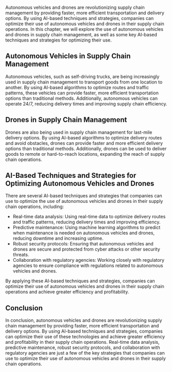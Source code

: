 
Autonomous vehicles and drones are revolutionizing supply chain management by providing faster, more efficient transportation and delivery options. By using AI-based techniques and strategies, companies can optimize their use of autonomous vehicles and drones in their supply chain operations. In this chapter, we will explore the use of autonomous vehicles and drones in supply chain management, as well as some key AI-based techniques and strategies for optimizing their use.

Autonomous Vehicles in Supply Chain Management
----------------------------------------------

Autonomous vehicles, such as self-driving trucks, are being increasingly used in supply chain management to transport goods from one location to another. By using AI-based algorithms to optimize routes and traffic patterns, these vehicles can provide faster, more efficient transportation options than traditional methods. Additionally, autonomous vehicles can operate 24/7, reducing delivery times and improving supply chain efficiency.

Drones in Supply Chain Management
---------------------------------

Drones are also being used in supply chain management for last-mile delivery options. By using AI-based algorithms to optimize delivery routes and avoid obstacles, drones can provide faster and more efficient delivery options than traditional methods. Additionally, drones can be used to deliver goods to remote or hard-to-reach locations, expanding the reach of supply chain operations.

AI-Based Techniques and Strategies for Optimizing Autonomous Vehicles and Drones
--------------------------------------------------------------------------------

There are several AI-based techniques and strategies that companies can use to optimize the use of autonomous vehicles and drones in their supply chain operations, including:

* Real-time data analysis: Using real-time data to optimize delivery routes and traffic patterns, reducing delivery times and improving efficiency.
* Predictive maintenance: Using machine learning algorithms to predict when maintenance is needed on autonomous vehicles and drones, reducing downtime and increasing uptime.
* Robust security protocols: Ensuring that autonomous vehicles and drones are secure and protected from cyber attacks or other security threats.
* Collaboration with regulatory agencies: Working closely with regulatory agencies to ensure compliance with regulations related to autonomous vehicles and drones.

By applying these AI-based techniques and strategies, companies can optimize their use of autonomous vehicles and drones in their supply chain operations and achieve greater efficiency and profitability.

Conclusion
----------

In conclusion, autonomous vehicles and drones are revolutionizing supply chain management by providing faster, more efficient transportation and delivery options. By using AI-based techniques and strategies, companies can optimize their use of these technologies and achieve greater efficiency and profitability in their supply chain operations. Real-time data analysis, predictive maintenance, robust security protocols, and collaboration with regulatory agencies are just a few of the key strategies that companies can use to optimize their use of autonomous vehicles and drones in their supply chain operations.
